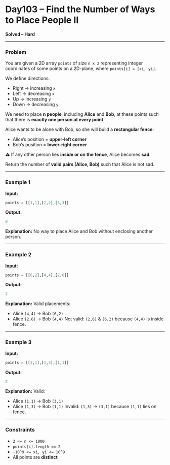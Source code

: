 # Day103 – Find the Number of Ways to Place People II

**Solved – Hard**

---

### Problem

You are given a 2D array `points` of size `n x 2` representing integer coordinates of some points on a 2D-plane, where `points[i] = [xi, yi]`.

We define directions:

* Right → increasing `x`
* Left → decreasing `x`
* Up → increasing `y`
* Down → decreasing `y`

We need to place **n people**, including **Alice** and **Bob**, at these points such that there is **exactly one person at every point**.

Alice wants to be alone with Bob, so she will build a **rectangular fence**:

* Alice’s position = **upper-left corner**
* Bob’s position = **lower-right corner**

⚠️ If any other person lies **inside or on the fence**, Alice becomes **sad**.

Return the number of **valid pairs (Alice, Bob)** such that Alice is not sad.

---

### Example 1

**Input:**

```python
points = [[1,1],[2,2],[3,3]]
```

**Output:**

```python
0
```

**Explanation:**
No way to place Alice and Bob without enclosing another person.

---

### Example 2

**Input:**

```python
points = [[6,2],[4,4],[2,6]]
```

**Output:**

```python
2
```

**Explanation:**
Valid placements:

* Alice `(4,4)` → Bob `(6,2)`
* Alice `(2,6)` → Bob `(4,4)`
  Not valid: `(2,6)` & `(6,2)` because `(4,4)` is inside fence.

---

### Example 3

**Input:**

```python
points = [[3,1],[1,3],[1,1]]
```

**Output:**

```python
2
```

**Explanation:**
Valid:

* Alice `(1,1)` → Bob `(3,1)`
* Alice `(1,3)` → Bob `(1,1)`
  Invalid: `(1,3)` → `(3,1)` because `(1,1)` lies on fence.

---

### Constraints

* `2 <= n <= 1000`
* `points[i].length == 2`
* `-10^9 <= xi, yi <= 10^9`
* All points are **distinct**


